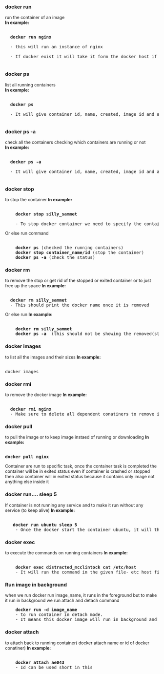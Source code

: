 
<h3>docker run </h3>
run the container of an image<br>
<b>In example:</b><br>  &nbsp;
  <pre>
  <b>docker run nginx</b><br>
  - this will run an instance of nginx<b></b><br> 
  - If docker exist it will take it form the docker host if image is not present then it will go to docker hub and pull the image.
  </pre>
  
<h3>docker ps</h3>
list all running containers<br>
<b>In example:</b><br>  &nbsp;
  <pre>
  <b>docker ps</b> <br>
  - It will give container id, name, created, image id and also shows only running containers
  </pre>
  
<h3>docker ps -a</h3>
check all the containers checking which containers are running or not<br>
<b>In example:</b><br>  &nbsp;
  <pre>
  <b>docker ps -a</b> <br> 
  - It will give container id, name, created, image id and also shows exited, paused, running
  </pre>

<h3>docker stop</h3>
to stop the container
<b>In example:</b><br>  &nbsp;
   <pre>
    <b>docker stop silly_sammet</b><br>
    - To stop docker container we need to specify the container name or container id.</pre>
Or else run command<br>   &nbsp;
  <pre>
    <b>docker ps</b> (checked the running containers)
    <b>docker stop container_name/id</b> (stop the container)
    <b>docker ps -a</b> (check the status)
</pre>

<h3>docker rm</h3> 
to remove the stop or get rid of the stopped or exited container or to just free up the space
<b>In example:</b><br>  &nbsp;
<pre>
  <b>docker rm silly_sammet</b>
  - This should print the docker name once it is removed
</pre>
Or else run
<b>In example:</b><br>  &nbsp;
<pre>
   <b> docker rm silly_sammet</b> 
   <b> docker ps -a </b> (this should not be showing the removed(stopped or exited conatiner)
</pre>


<h3>docker images</h3> 
to list all the images and their sizes
<b>In example:</b><br>  &nbsp;
<pre>
docker images
</pre>

<h3>docker rmi</h3>
to remove the docker image
<b>In example:</b><br>  &nbsp;
<pre>
  <b>docker rmi nginx </b>
  - Make sure to delete all dependent conatiners to remove image
</pre>


<h3>docker pull</h3>
to pull the image or to keep image instaed of running or downloading
<b>In example:</b><br>  &nbsp;
<pre><b>docker pull nginx</b></pre>


Container are run to specific task, once the container task is completed the container will be in exited status
even if container is crashed or stopped then also container will in exited status because it contains only image not anything else inside it


<h3>docker run.... sleep 5 </h3>
If container is not running any service and to make it run without any service (to keep alive)
<b>In example:</b><br>  &nbsp;
<pre>
   <b>docker run ubuntu sleep 5 </b>
    - Once the docker start the container ubuntu, it will then sleep for 5 sec then to get exited
</pre>

<h3>docker exec</h3>
to execute the commands on running containers
<b>In example:</b><br>  &nbsp;
<pre>
    <b>docker exec distracted_mcclintock cat /etc/host</b>
    - It will run the command in the given file- etc host file
</pre>

<h3>Run image in background</h3>
when we run docker run image_name, it runs in the foreground but to make it run in background we run attach and detach command
<pre>
    <b>docker run -d image_name</b>
    - to run container in detach mode. 
    - It means this docker image will run in background and to view run docker ps command
</pre>

<h3>docker attach</h3>
to attach back to running container( docker attach name or id of docker conatiner)
<b>In example:</b><br>  &nbsp;
<pre>
    <b>docker attach ae043</b> 
    - Id can be used short in this
</pre>

